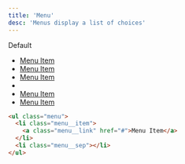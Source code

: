 ```yaml
---
title: 'Menu'
desc: 'Menus display a list of choices'
---
```


<div class="demo">

  <p class="demo__title">Default</p>

  <div class="demo__example">
    <div class="demo__output">
      <ul class="menu">
        <li class="menu__item">
          <a class="menu__link" href="#">Menu Item</a>
        </li>
        <li class="menu__item">
          <a class="menu__link" href="#">Menu Item</a>
        </li>
        <li class="menu__item">
          <a class="menu__link" href="#">Menu Item</a>
        </li>
        <li class="menu__sep"></li>
        <li class="menu__item">
          <a class="menu__link" href="#">Menu Item</a>
        </li>
        <li class="menu__item">
          <a class="menu__link" href="#">Menu Item</a>
        </li>
      </ul>
    </div>

```html
<ul class="menu">
  <li class="menu__item">
    <a class="menu__link" href="#">Menu Item</a>
  </li>
  <li class="menu__sep"></li>
</ul>
```

  </div>
</div>
